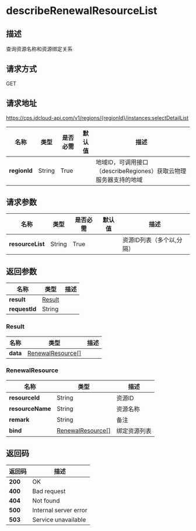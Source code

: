 # describeRenewalResourceList


## 描述
查询资源名称和资源绑定关系

## 请求方式
GET

## 请求地址
https://cps.jdcloud-api.com/v1/regions/{regionId}/instances:selectDetailList

|名称|类型|是否必需|默认值|描述|
|---|---|---|---|---|
|**regionId**|String|True| |地域ID，可调用接口（describeRegiones）获取云物理服务器支持的地域|

## 请求参数
|名称|类型|是否必需|默认值|描述|
|---|---|---|---|---|
|**resourceList**|String|True| |资源ID列表（多个以,分隔）|


## 返回参数
|名称|类型|描述|
|---|---|---|
|**result**|[Result](#result)| |
|**requestId**|String| |

### <div id="Result">Result</div>
|名称|类型|描述|
|---|---|---|
|**data**|[RenewalResource[]](#renewalresource)| |
### <div id="RenewalResource">RenewalResource</div>
|名称|类型|描述|
|---|---|---|
|**resourceId**|String|资源ID|
|**resourceName**|String|资源名称|
|**remark**|String|备注|
|**bind**|[RenewalResource[]](#renewalresource)|绑定资源列表|

## 返回码
|返回码|描述|
|---|---|
|**200**|OK|
|**400**|Bad request|
|**404**|Not found|
|**500**|Internal server error|
|**503**|Service unavailable|

